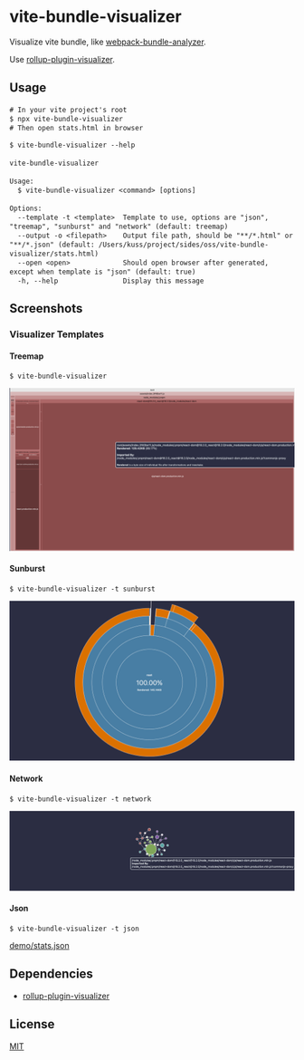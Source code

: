 # vite-bundle-visualizer

Visualize vite bundle, like [webpack-bundle-analyzer](https://github.com/webpack-contrib/webpack-bundle-analyzer).

Use [rollup-plugin-visualizer](https://github.com/btd/rollup-plugin-visualizer).

## Usage

```console
# In your vite project's root
$ npx vite-bundle-visualizer
# Then open stats.html in browser
```

```console
$ vite-bundle-visualizer --help

vite-bundle-visualizer

Usage:
  $ vite-bundle-visualizer <command> [options]

Options:
  --template -t <template>  Template to use, options are "json", "treemap", "sunburst" and "network" (default: treemap)
  --output -o <filepath>    Output file path, should be "**/*.html" or "**/*.json" (default: /Users/kuss/project/sides/oss/vite-bundle-visualizer/stats.html)
  --open <open>             Should open browser after generated, except when template is "json" (default: true)
  -h, --help                Display this message
```

## Screenshots

### Visualizer Templates

#### Treemap

```console
$ vite-bundle-visualizer
```

![treemap](./screenshots/treemap.png)

#### Sunburst

```console
$ vite-bundle-visualizer -t sunburst
```

![sunburst](./screenshots/sunburst.png)

#### Network

```console
$ vite-bundle-visualizer -t network
```

![network](./screenshots/network.jpg)

#### Json

```console
$ vite-bundle-visualizer -t json
```

[demo/stats.json](./demo/stats.json)

## Dependencies

- [rollup-plugin-visualizer](https://github.com/btd/rollup-plugin-visualizer)

## License

[MIT](LICENSE)

